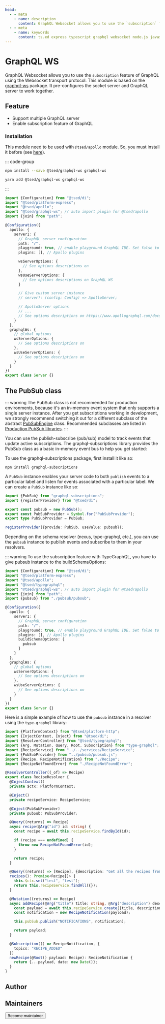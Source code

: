 ```yaml
---
head:
  - - meta
    - name: description
      content: GraphQL Websocket allows you to use the `subscription` feature of GraphQL using the Websocket transport protocol.
  - - meta
    - name: keywords
      content: ts.ed express typescript graphql websocket node.js javascript decorators
---
```


# GraphQL WS

<Banner src="/graphql-ws-large.png" height="200" />

GraphQL Websocket allows you to use the `subscription` feature of GraphQL using the Websocket transport protocol.
This module is based on the [graphql-ws](https://the-guild.dev/graphql/ws) package. It pre-configures the socket server and GraphQL server to work together.

## Feature

- Support multiple GraphQL server
- Enable subscription feature of GraphQL

### Installation

This module need to be used with `@tsed/apollo` module. So, you must install it before (see [here](/tutorials/graphql-apollo.md)).

::: code-group

```bash [Npm]
npm install --save @tsed/graphql-ws graphql-ws
```

```bash [Yarn]
yarn add @tsed/graphql-ws graphql-ws
```

:::

```typescript
import {Configuration} from "@tsed/di";
import "@tsed/platform-express";
import "@tsed/apollo";
import "@tsed/graphql-ws"; // auto import plugin for @tsed/apollo
import {join} from "path";

@Configuration({
  apollo: {
    server1: {
      // GraphQL server configuration
      path: "/",
      playground: true, // enable playground GraphQL IDE. Set false to use Apollo Studio
      plugins: [], // Apollo plugins

      wsServerOptions: {
        // See options descriptions on
      },
      wsUseServerOptions: {
        // See options descriptions on GraphQL WS
      }

      // Give custom server instance
      // server?: (config: Config) => ApolloServer;

      // ApolloServer options
      // ...
      // See options descriptions on https://www.apollographql.com/docs/apollo-server/api/apollo-server.html
    }
  },
  graphqlWs: {
    // global options
    wsServerOptions: {
      // See options descriptions on
    },
    wsUseServerOptions: {
      // See options descriptions on
    }
  }
})
export class Server {}
```

## The PubSub class

::: warning
The PubSub class is not recommended for production environments, because it's an in-memory event system that only supports a single server instance. After you get subscriptions working in development, we strongly recommend switching it out for a different subclass of the abstract [PubSubEngine](https://github.com/apollographql/graphql-subscriptions/blob/master/src/pubsub-engine.ts)
class. Recommended subclasses are listed in [Production PubSub libraries](https://www.apollographql.com/docs/apollo-server/data/subscriptions/#production-pubsub-libraries).
:::

You can use the publish-subscribe (pub/sub) model to track events that update active subscriptions.
The graphql-subscriptions library provides the PubSub class as a basic in-memory event bus to help you get started:

To use the graphql-subscriptions package, first install it like so:

```shell
npm install graphql-subscriptions
```

A `PubSub` instance enables your server code to both `publish` events to a particular label and listen for events associated with a particular label.
We can create a `PubSub` instance like so:

```typescript
import {PubSub} from "graphql-subscriptions";
import {registerProvider} from "@tsed/di";

export const pubsub = new PubSub();
export const PubSubProvider = Symbol.for("PubSubProvider");
export type PubSubProvider = PubSub;

registerProvider({provide: PubSub, useValue: pubsub});
```

Depending on the schema resolver (nexus, type-graphql, etc.), you can use the `pubsub` instance to publish events and subscribe to them in your resolvers.

::: warning
To use the subscription feature with TypeGraphQL, you have to give pubsub instance to the buildSchemaOptions:

```typescript
import {Configuration} from "@tsed/di";
import "@tsed/platform-express";
import "@tsed/apollo";
import "@tsed/typegraphql";
import "@tsed/graphql-ws"; // auto import plugin for @tsed/apollo
import {join} from "path";
import {pubsub} from "./pubsub/pubsub";

@Configuration({
  apollo: {
    server1: {
      // GraphQL server configuration
      path: "/",
      playground: true, // enable playground GraphQL IDE. Set false to use Apollo Studio
      plugins: [], // Apollo plugins
      buildSchemaOptions: {
        pubsub
      }
    }
  },
  graphqlWs: {
    // global options
    wsServerOptions: {
      // See options descriptions on
    },
    wsUseServerOptions: {
      // See options descriptions on
    }
  }
})
export class Server {}
```

Here is a simple example of how to use the `pubsub` instance in a resolver using the `type-graphql` library:

```typescript
import {PlatformContext} from "@tsed/platform-http";
import {InjectContext, Inject} from "@tsed/di";
import {ResolverController} from "@tsed/typegraphql";
import {Arg, Mutation, Query, Root, Subscription} from "type-graphql";
import {RecipeService} from "../../services/RecipeService";
import {PubSubProvider} from "../pubsub/pubsub.js";
import {Recipe, RecipeNotification} from "./Recipe";
import {RecipeNotFoundError} from "./RecipeNotFoundError";

@ResolverController((_of) => Recipe)
export class RecipeResolver {
  @InjectContext()
  private $ctx: PlatformContext;

  @Inject()
  private recipeService: RecipeService;

  @Inject(PubSubProvider)
  private pubSub: PubSubProvider;

  @Query((returns) => Recipe)
  async recipe(@Arg("id") id: string) {
    const recipe = await this.recipeService.findById(id);

    if (recipe === undefined) {
      throw new RecipeNotFoundError(id);
    }

    return recipe;
  }

  @Query((returns) => [Recipe], {description: "Get all the recipes from around the world "})
  recipes(): Promise<Recipe[]> {
    this.$ctx.set("test", "test");
    return this.recipeService.findAll({});
  }

  @Mutation((returns) => Recipe)
  async addRecipe(@Arg("title") title: string, @Arg("description") description: string) {
    const payload = await this.recipeService.create({title, description});
    const notification = new RecipeNotification(payload);

    this.pubSub.publish("NOTIFICATIONS", notification);

    return payload;
  }

  @Subscription(() => RecipeNotification, {
    topics: "RECIPE_ADDED"
  })
  newRecipe(@Root() payload: Recipe): RecipeNotification {
    return {...payload, date: new Date()};
  }
}
```

## Author

<GithubContributors users="['Romakita']"/>

## Maintainers

<GithubContributors users="['Romakita']"/>

<div class="flex items-center justify-center p-5">
<Button href="/contributing.html" class="rounded-medium">
 Become maintainer
</Button>
</div>
